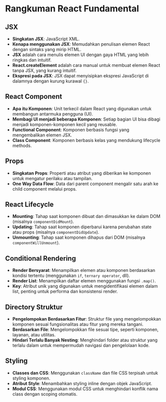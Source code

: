 # Rangkuman React Fundamental

## JSX

- **Singkatan JSX**: JavaScript XML.
- **Kenapa menggunakan JSX**: Memudahkan penulisan elemen React dengan sintaks yang mirip HTML.
- **JSX** adalah cara menulis elemen UI dengan gaya HTML yang lebih ringkas dan intuitif.
- **React.createElement** adalah cara manual untuk membuat elemen React tanpa JSX, yang kurang intuitif.
- **Ekspresi pada JSX**: JSX dapat menyisipkan ekspresi JavaScript di dalamnya dengan kurung kurawal `{}`.

## React Component

- **Apa itu Komponen**: Unit terkecil dalam React yang digunakan untuk membangun antarmuka pengguna (UI).
- **Membagi UI menjadi beberapa Komponen**: Setiap bagian UI bisa dibagi menjadi komponen-komponen kecil yang reusable.
- **Functional Component**: Komponen berbasis fungsi yang mengembalikan elemen JSX.
- **Class Component**: Komponen berbasis kelas yang mendukung lifecycle methods.

## Props

- **Singkatan Props**: Properti atau atribut yang diberikan ke komponen untuk mengatur perilaku atau tampilan.
- **One Way Data Flow**: Data dari parent component mengalir satu arah ke child component melalui props.

## React Lifecycle

- **Mounting**: Tahap saat komponen dibuat dan dimasukkan ke dalam DOM (misalnya `componentDidMount`).
- **Updating**: Tahap saat komponen diperbarui karena perubahan state atau props (misalnya `componentDidUpdate`).
- **Unmounting**: Tahap saat komponen dihapus dari DOM (misalnya `componentWillUnmount`).

## Conditional Rendering

- **Render Bersyarat**: Menampilkan elemen atau komponen berdasarkan kondisi tertentu (menggunakan `if`, `ternary operator`, dll).
- **Render List**: Menampilkan daftar elemen menggunakan fungsi `.map()`.
- **Key**: Atribut unik yang digunakan untuk mengidentifikasi elemen dalam list, penting untuk performa dan konsistensi render.

## Directory Struktur

- **Pengelompokan Berdasarkan Fitur**: Struktur file yang mengelompokkan komponen sesuai fungsionalitas atau fitur yang mereka tangani.
- **Berdasarkan File**: Mengelompokkan file sesuai tipe, seperti komponen, layanan, atau utilitas.
- **Hindari Terlalu Banyak Nesting**: Menghindari folder atau struktur yang terlalu dalam untuk mempermudah navigasi dan pengelolaan kode.

## Styling

- **Classes dan CSS**: Menggunakan `className` dan file CSS terpisah untuk styling komponen.
- **Atribut Style**: Menambahkan styling inline dengan objek JavaScript.
- **Modul CSS**: Menggunakan modul CSS untuk menghindari konflik nama class dengan scoping otomatis.
